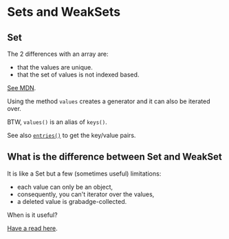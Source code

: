 # Sets and WeakSets

## Set

The 2 differences with an array are:

- that the values are unique.
- that the set of values is not indexed based.

[See MDN](https://developer.mozilla.org/en-US/docs/Web/JavaScript/Reference/Global_Objects/Set).

Using the method `values` creates a generator and it can also be iterated over.

BTW, `values()` is an alias of `keys()`.

See also [`entries()`](https://developer.mozilla.org/en-US/docs/Web/JavaScript/Reference/Global_Objects/Set/entries) to get the key/value pairs.

## What is the difference between Set and WeakSet

It is like a Set but a few (sometimes useful) limitations:

- each value can only be an object,
- consequently, you can't iterator over the values,
- a deleted value is grabadge-collected.

When is it useful?

[Have a read here](https://blog.bitsrc.io/understanding-weaksets-in-javascript-6a32b1abae0e).
